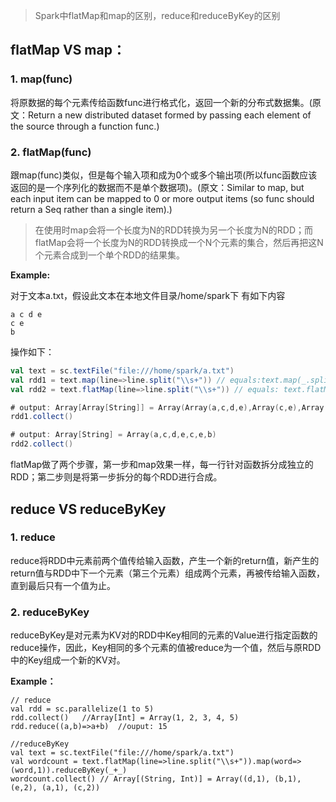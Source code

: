 
>Spark中flatMap和map的区别，reduce和reduceByKey的区别
## flatMap VS map：

### 1. map(func)

将原数据的每个元素传给函数func进行格式化，返回一个新的分布式数据集。(原文：Return a new distributed dataset formed by passing each element of the source through a function func.)

### 2. flatMap(func)

跟map(func)类似，但是每个输入项和成为0个或多个输出项(所以func函数应该返回的是一个序列化的数据而不是单个数据项)。(原文：Similar to map, but each input item can be mapped to 0 or more output items (so func should return a Seq rather than a single item).)

>在使用时map会将一个长度为N的RDD转换为另一个长度为N的RDD；而flatMap会将一个长度为N的RDD转换成一个N个元素的集合，然后再把这N个元素合成到一个单个RDD的结果集。

**Example:**

对于文本a.txt，假设此文本在本地文件目录/home/spark下
有如下内容
```
a c d e
c e
b
```
操作如下：

```scala
val text = sc.textFile("file:///home/spark/a.txt")
val rdd1 = text.map(line=>line.split("\\s+")) // equals:text.map(_.split("\\s+"))
val rdd2 = text.flatMap(line=>line.split("\\s+")) // equals: text.flatMap(_.split("\\s+"))

# output: Array[Array[String]] = Array(Array(a,c,d,e),Array(c,e),Array(b))
rdd1.collect()

# output: Array[String] = Array(a,c,d,e,c,e,b)
rdd2.collect()
```

flatMap做了两个步骤，第一步和map效果一样，每一行针对函数拆分成独立的RDD；第二步则是将第一步拆分的每个RDD进行合成。

## reduce VS reduceByKey

### 1. reduce
reduce将RDD中元素前两个值传给输入函数，产生一个新的return值，新产生的return值与RDD中下一个元素（第三个元素）组成两个元素，再被传给输入函数，直到最后只有一个值为止。

### 2. reduceByKey
reduceByKey是对元素为KV对的RDD中Key相同的元素的Value进行指定函数的reduce操作，因此，Key相同的多个元素的值被reduce为一个值，然后与原RDD中的Key组成一个新的KV对。

**Example：**

```
// reduce
val rdd = sc.parallelize(1 to 5)
rdd.collect()   //Array[Int] = Array(1, 2, 3, 4, 5)
rdd.reduce((a,b)=>a+b)  //ouput: 15

//reduceByKey
val text = sc.textFile("file:///home/spark/a.txt")
val wordcount = text.flatMap(line=>line.split("\\s+")).map(word=>(word,1)).reduceByKey(_+_)
wordcount.collect() // Array[(String, Int)] = Array((d,1), (b,1), (e,2), (a,1), (c,2))
```
